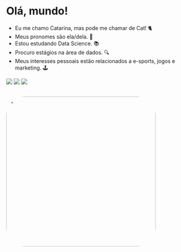 # Olá, mundo! 

- Eu me chamo Catarina, mas pode me chamar de Cat! 🐈
- Meus pronomes são ela/dela. 💫
- Estou estudando Data Science. 📚
- Procuro estágios na área de dados. 🔍
- Meus interesses pessoais estão relacionados a e-sports, jogos e marketing. 🕹️ 

<div> 
  <a href="linkedin.com/in/catarina-torres-92a18b211/" target="_blank"><img src="https://img.shields.io/badge/LinkedIn-0077B5?style=for-the-badge&logo=linkedin&logoColor=white" target="_blank"></a>
  <a href="https://twitter.com/catarinatxt" target="_blank"><img src="https://img.shields.io/badge/Twitter-1DA1F2?style=for-the-badge&logo=twitter&logoColor=white" target="_blank"></a>
  <a href="https://open.spotify.com/playlist/5sTHfPHrgAFbjHiPuPIcb0?si=07f7879917724349" target="_blank"><img src="https://img.shields.io/badge/Spotify-1ED760?&style=for-the-badge&logo=spotify&logoColor=white" target="_blank"></a>
</div>

##
  
<div style="display: inline_block">
  
  <img align="center" height="400" width="400" style="border-radius:50px;" src="https://5efce21e120dc77e32455754.static-01.com/l/images/a6009c2e58b205e8f4c79ce426f43c0234e9603b.gif">
  
</div>
